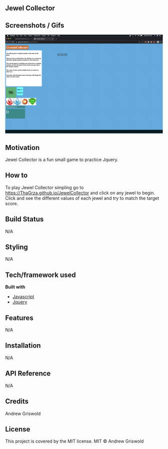 ## Jewel Collector

## Screenshots / Gifs
![Screenshot](assets/images/screenshot.png)

## Motivation
Jewel Collector is a fun small game to practice Jquery.

## How to
To play Jewel Collector simpling go to https://ThaGrza.github.io/JewelCollector and click on any jewel to begin. Click and see the different values of each jewel and try to match the target score.

## Build Status
N/A

## Styling
N/A

## Tech/framework used
<b> Built with </b>
- [Javascript](https://www.javascript.com/)
- [Jquery](https://jquery.com/)
## Features
N/A

## Installation
N/A

## API Reference
N/A

## Credits
Andrew Griswold

## License
This project is covered by the MIT license.
MIT © Andrew Griswold
